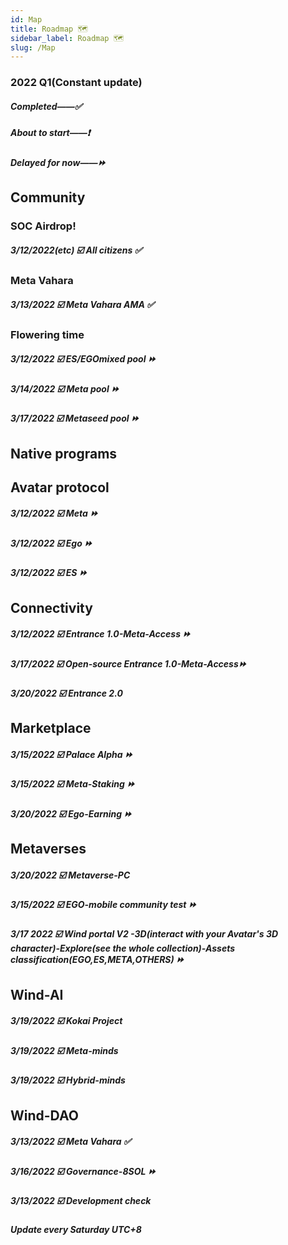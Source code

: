 ```yaml
---
id: Map
title: Roadmap 🗺
sidebar_label: Roadmap 🗺
slug: /Map
---
```

### 2022 Q1(Constant update)

##### Completed——✅ 
##### About to start——❗ 
##### Delayed for now——⏩
 

## Community 
###  SOC Airdrop!
##### 3/12/2022(etc)  ☑️  All citizens ✅  
### Meta Vahara
##### 3/13/2022  ☑️  Meta Vahara AMA ✅        
### Flowering time
##### 3/12/2022  ☑️  ES/EGOmixed pool ⏩ 
##### 3/14/2022  ☑️  Meta pool   ⏩       
##### 3/17/2022  ☑️  Metaseed pool  ⏩   

## Native programs
## Avatar protocol 
##### 3/12/2022  ☑️  Meta   ⏩ 
##### 3/12/2022  ☑️  Ego    ⏩ 
##### 3/12/2022  ☑️  ES     ⏩ 

## Connectivity
##### 3/12/2022  ☑️  Entrance 1.0-Meta-Access   ⏩ 
##### 3/17/2022  ☑️  Open-source Entrance 1.0-Meta-Access⏩
##### 3/20/2022  ☑️  Entrance 2.0
## Marketplace
##### 3/15/2022  ☑️  Palace Alpha  ⏩  
##### 3/15/2022  ☑️  Meta-Staking  ⏩
##### 3/20/2022  ☑️  Ego-Earning  ⏩
## Metaverses
##### 3/20/2022  ☑️  Metaverse-PC  
##### 3/15/2022  ☑️  EGO-mobile community test  ⏩
##### 3/17 2022  ☑️  Wind portal V2 -3D(interact with your Avatar's 3D character)-Explore(see the whole collection)-Assets classification(EGO,ES,META,OTHERS)   ⏩
## Wind-AI
##### 3/19/2022  ☑️  Kokai Project
##### 3/19/2022  ☑️  Meta-minds   
##### 3/19/2022  ☑️  Hybrid-minds   

## Wind-DAO
##### 3/13/2022  ☑️  Meta Vahara ✅   
##### 3/16/2022  ☑️  Governance-8SOL ⏩ 
##### 3/13/2022  ☑️  Development check
##### Update every Saturday UTC+8


